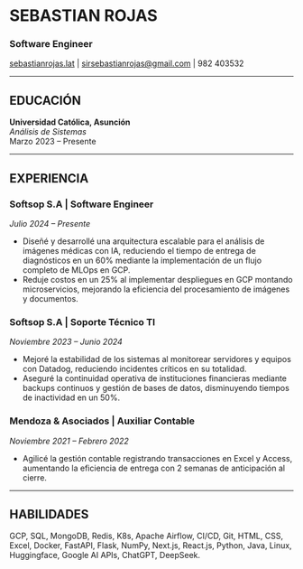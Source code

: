 # **SEBASTIAN ROJAS**  
### Software Engineer  
[sebastianrojas.lat](https://www.sebastianrojas.lat) | [sirsebastianrojas@gmail.com](mailto:sirsebastianrojas@gmail.com) | 982 403532  

---

## **EDUCACIÓN**  
**Universidad Católica, Asunción**  
_Análisis de Sistemas_  
Marzo 2023 – Presente  

---

## **EXPERIENCIA**  

### **Softsop S.A** | Software Engineer  
_Julio 2024 – Presente_  
- Diseñé y desarrollé una arquitectura escalable para el análisis de imágenes médicas con IA, reduciendo el tiempo de entrega de diagnósticos en un 60% mediante la implementación de un flujo completo de MLOps en GCP.  
- Reduje costos en un 25% al implementar despliegues en GCP montando microservicios, mejorando la eficiencia del procesamiento de imágenes y documentos.   

### **Softsop S.A** | Soporte Técnico TI  
_Noviembre 2023 – Junio 2024_  
- Mejoré la estabilidad de los sistemas al monitorear servidores y equipos con Datadog, reduciendo incidentes críticos en su totalidad.  
- Aseguré la continuidad operativa de instituciones financieras mediante backups continuos y gestión de bases de datos, disminuyendo tiempos de inactividad en un 50%.  

### **Mendoza & Asociados** | Auxiliar Contable  
_Noviembre 2021 – Febrero 2022_  
- Agilicé la gestión contable registrando transacciones en Excel y Access, aumentando la eficiencia de entrega con 2 semanas de anticipación al cierre.  

---
## **HABILIDADES**  
GCP, SQL, MongoDB, Redis, K8s, Apache Airflow, CI/CD, Git, HTML, CSS, Excel, Docker, FastAPI, Flask, NumPy, Next.js, React.js, Python, Java, Linux, Huggingface, Google AI APIs, ChatGPT, DeepSeek.  

